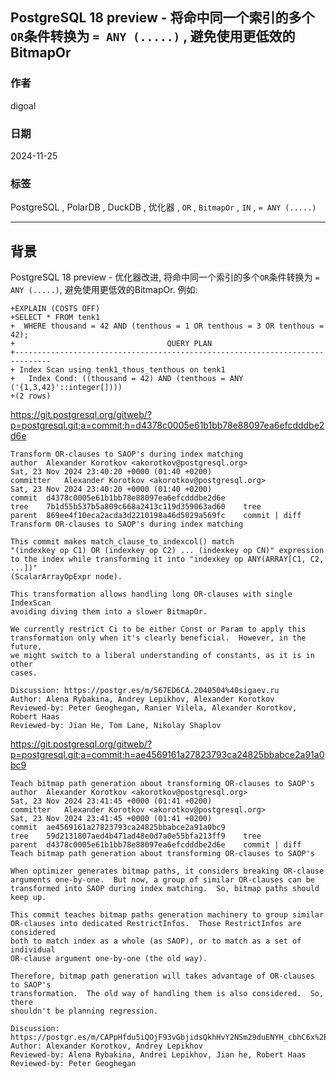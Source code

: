 ## PostgreSQL 18 preview - 将命中同一个索引的多个`OR`条件转换为 `= ANY (.....)` , 避免使用更低效的BitmapOr     
                                                                                    
### 作者                                                        
digoal                                                        
                                                               
### 日期                                                             
2024-11-25                                                   
                                                            
### 标签                                                          
PostgreSQL , PolarDB , DuckDB , 优化器 , `OR` , `BitmapOr` , `IN` , `= ANY (.....)`                      
                                                                                   
----                                                            
                                                                          
## 背景   
PostgreSQL 18 preview - 优化器改进, 将命中同一个索引的多个`OR`条件转换为 `= ANY (.....)`, 避免使用更低效的BitmapOr.   例如:     
```  
+EXPLAIN (COSTS OFF)  
+SELECT * FROM tenk1  
+  WHERE thousand = 42 AND (tenthous = 1 OR tenthous = 3 OR tenthous = 42);  
+                                  QUERY PLAN                                    
+------------------------------------------------------------------------------  
+ Index Scan using tenk1_thous_tenthous on tenk1  
+   Index Cond: ((thousand = 42) AND (tenthous = ANY ('{1,3,42}'::integer[])))  
+(2 rows)  
```  
  
https://git.postgresql.org/gitweb/?p=postgresql.git;a=commit;h=d4378c0005e61b1bb78e88097ea6efcdddbe2d6e  
```  
Transform OR-clauses to SAOP's during index matching  
author	Alexander Korotkov <akorotkov@postgresql.org>	  
Sat, 23 Nov 2024 23:40:20 +0000 (01:40 +0200)  
committer	Alexander Korotkov <akorotkov@postgresql.org>	  
Sat, 23 Nov 2024 23:40:20 +0000 (01:40 +0200)  
commit	d4378c0005e61b1bb78e88097ea6efcdddbe2d6e  
tree	7b1d55b537b5a809c668a2413c119d359063ad60	tree  
parent	869ee4f10eca2acda3d2210198a46d5029a569fc	commit | diff  
Transform OR-clauses to SAOP's during index matching  
  
This commit makes match_clause_to_indexcol() match  
"(indexkey op C1) OR (indexkey op C2) ... (indexkey op CN)" expression  
to the index while transforming it into "indexkey op ANY(ARRAY[C1, C2, ...])"  
(ScalarArrayOpExpr node).  
  
This transformation allows handling long OR-clauses with single IndexScan  
avoiding diving them into a slower BitmapOr.  
  
We currently restrict Ci to be either Const or Param to apply this  
transformation only when it's clearly beneficial.  However, in the future,  
we might switch to a liberal understanding of constants, as it is in other  
cases.  
  
Discussion: https://postgr.es/m/567ED6CA.2040504%40sigaev.ru  
Author: Alena Rybakina, Andrey Lepikhov, Alexander Korotkov  
Reviewed-by: Peter Geoghegan, Ranier Vilela, Alexander Korotkov, Robert Haas  
Reviewed-by: Jian He, Tom Lane, Nikolay Shaplov  
```  
  
https://git.postgresql.org/gitweb/?p=postgresql.git;a=commit;h=ae4569161a27823793ca24825bbabce2a91a0bc9  
```  
Teach bitmap path generation about transforming OR-clauses to SAOP's  
author	Alexander Korotkov <akorotkov@postgresql.org>	  
Sat, 23 Nov 2024 23:41:45 +0000 (01:41 +0200)  
committer	Alexander Korotkov <akorotkov@postgresql.org>	  
Sat, 23 Nov 2024 23:41:45 +0000 (01:41 +0200)  
commit	ae4569161a27823793ca24825bbabce2a91a0bc9  
tree	59d2131807aed4b471ad48e0d7a0e55bfa213ff9	tree  
parent	d4378c0005e61b1bb78e88097ea6efcdddbe2d6e	commit | diff  
Teach bitmap path generation about transforming OR-clauses to SAOP's  
  
When optimizer generates bitmap paths, it considers breaking OR-clause  
arguments one-by-one.  But now, a group of similar OR-clauses can be  
transformed into SAOP during index matching.  So, bitmap paths should  
keep up.  
  
This commit teaches bitmap paths generation machinery to group similar  
OR-clauses into dedicated RestrictInfos.  Those RestrictInfos are considered  
both to match index as a whole (as SAOP), or to match as a set of individual  
OR-clause argument one-by-one (the old way).  
  
Therefore, bitmap path generation will takes advantage of OR-clauses to SAOP's  
transformation.  The old way of handling them is also considered.  So, there  
shouldn't be planning regression.  
  
Discussion: https://postgr.es/m/CAPpHfdu5iQOjF93vGbjidsQkhHvY2NSm29duENYH_cbhC6x%2BMg%40mail.gmail.com  
Author: Alexander Korotkov, Andrey Lepikhov  
Reviewed-by: Alena Rybakina, Andrei Lepikhov, Jian he, Robert Haas  
Reviewed-by: Peter Geoghegan  
```  
  
